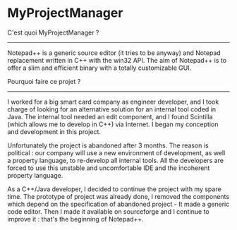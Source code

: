 # MyProjectManager

 C'est quoi MyProjectManager ?

******************



Notepad++ is a generic source editor (it tries to be anyway) and Notepad replacement written in C++ with the win32 API. The aim of Notepad++ is to offer a slim and efficient binary with a totally customizable GUI.



Pourquoi faire ce projet ?

**************************



I worked for a big smart card company as engineer developer, and I took charge of looking for an alternative solution for an internal tool coded in Java. The internal tool needed an edit component, and I found Scintilla (which allows me to develop in C++) via Internet. I began my conception and development in this project.



Unfortunately the project is abandoned after 3 months. The reason is political : our company will use a new environment of development, as well a property language, to re-develop all internal tools. All the developers are forced to use this unstable and uncomfortable IDE and the incoherent property language.



As a C++/Java developer, I decided to continue the project with my spare time. The prototype of project was already done, I removed the components which depend on the specification of abandoned project - It made a generic code editor. Then I made it available on sourceforge and I continue to improve it : that's the beginning of Notepad++.

